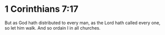 # 1 Corinthians 7:17

But as God hath distributed to every man, as the Lord hath called every one, so let him walk. And so ordain I in all churches.
